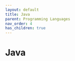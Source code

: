 ```yaml
---
layout: default
title: Java
parent: Programming Languages
nav_order: 4
has_children: true
---
```


# Java
